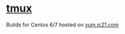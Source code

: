 # [tmux](https://github.com/tmux/tmux)

Builds for Centos 6/7 hosted on [yum.jc21.com](https://yum.jc21.com)

